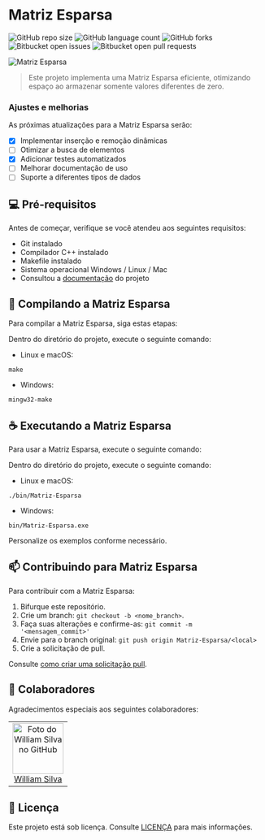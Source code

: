 # Matriz Esparsa

![GitHub repo size](https://img.shields.io/github/repo-size/WillianSilva51/Matriz-Esparsa?style=for-the-badge)
![GitHub language count](https://img.shields.io/github/languages/count/WillianSilva51/Matriz-Esparsa?style=for-the-badge)
![GitHub forks](https://img.shields.io/github/forks/WillianSilva51/Matriz-Esparsa?style=for-the-badge)
![Bitbucket open issues](https://img.shields.io/bitbucket/issues/WillianSilva51/Matriz-Esparsa?style=for-the-badge)
![Bitbucket open pull requests](https://img.shields.io/bitbucket/pr-raw/WillianSilva51/Matriz-Esparsa?style=for-the-badge)

<img src="https://camo.githubusercontent.com/fb5d9d15615241bc12d95c439765e57c9f8b57477bda0c93dd39a7892f6b8cea/68747470733a2f2f7261772e6769746875622e636f6d2f417274687572417373756e63616f2f4d617472697a5f457370617273612f6d61737465722f696d672f6d617472697a5f657370617273615f6c697374615f656e636164656164615f63697263756c61722e676966" alt="Matriz Esparsa" loading="lazy" style="max-width:100%;">

> Este projeto implementa uma Matriz Esparsa eficiente, otimizando espaço ao armazenar somente valores diferentes de zero.

### Ajustes e melhorias

As próximas atualizações para a Matriz Esparsa serão:

- [x] Implementar inserção e remoção dinâmicas
- [ ] Otimizar a busca de elementos
- [x] Adicionar testes automatizados
- [ ] Melhorar documentação de uso
- [ ] Suporte a diferentes tipos de dados

## 💻 Pré-requisitos

Antes de começar, verifique se você atendeu aos seguintes requisitos:

- Git instalado
- Compilador C++ instalado
- Makefile instalado
- Sistema operacional Windows / Linux / Mac
- Consultou a [documentação](docs/docs_pdf/doc_matriz.pdf) do projeto

## 🚀 Compilando a Matriz Esparsa

Para compilar a Matriz Esparsa, siga estas etapas:

Dentro do diretório do projeto, execute o seguinte comando:

- Linux e macOS:

```
make
```

- Windows:

```
mingw32-make
```

## ☕ Executando a Matriz Esparsa

Para usar a Matriz Esparsa, execute o seguinte comando:

Dentro do diretório do projeto, execute o seguinte comando:

- Linux e macOS:
```
./bin/Matriz-Esparsa
```

- Windows:
```
bin/Matriz-Esparsa.exe
```
Personalize os exemplos conforme necessário.

## 📫 Contribuindo para Matriz Esparsa

Para contribuir com a Matriz Esparsa:

1. Bifurque este repositório.
2. Crie um branch: `git checkout -b <nome_branch>`.
3. Faça suas alterações e confirme-as: `git commit -m '<mensagem_commit>'`
4. Envie para o branch original: `git push origin Matriz-Esparsa/<local>`
5. Crie a solicitação de pull.

Consulte [como criar uma solicitação pull](https://help.github.com/en/github/collaborating-with-issues-and-pull-requests/creating-a-pull-request).

## 🤝 Colaboradores

Agradecimentos especiais aos seguintes colaboradores:

<table>
  <tr>
    <td align="center">
      <a href="#" title="William Silva">
        <img src="https://avatars.githubusercontent.com/u/161375086?v=4" width="100px;" alt="Foto do William Silva no GitHub" /><br>
        <sub>
          <a href="https://github.com/WillianSilva51">William Silva</a>
        </sub>
      </a></td>
    </td>
  </tr>
</table>

## 📝 Licença

Este projeto está sob licença. Consulte [LICENÇA](LICENSE) para mais informações.
